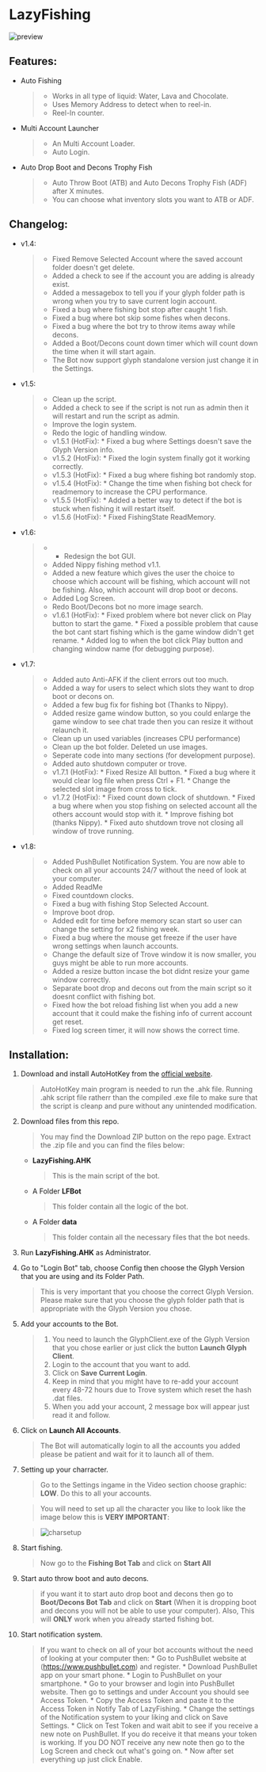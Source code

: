 # LazyFishing
![preview](https://raw.githubusercontent.com/mannguyen0107/LazyFishing/master/preview.gif)

## Features:
- Auto Fishing 

	> * Works in all type of liquid: Water, Lava and Chocolate.
	> * Uses Memory Address to detect when to reel-in.
	> * Reel-In counter.
	
- Multi Account Launcher

	> * An Multi Account Loader.
	> * Auto Login.
	
- Auto Drop Boot and Decons Trophy Fish

	> * Auto Throw Boot (ATB) and Auto Decons Trophy Fish (ADF) after X minutes.
	> * You can choose what inventory slots you want to ATB or ADF.


## Changelog:
- v1.4:

	> * Fixed Remove Selected Account where the saved account folder doesn't get delete.
	> * Added a check to see if the account you are adding is already exist.
	> * Added a messagebox to tell you if your glyph folder path is wrong when you try to save current login account.
	> * Fixed a bug where fishing bot stop after caught 1 fish.
	> * Fixed a bug where bot skip some fishes when decons.
	> * Fixed a bug where the bot try to throw items away while decons.
	> * Added a Boot/Decons count down timer which will count down the time when it will start again.
	> * The Bot now support glyph standalone version just change it in the Settings.
	
- v1.5:

	> * Clean up the script.
	> * Added a check to see if the script is not run as admin then it will restart and run the script as admin.
	> * Improve the login system.
	> * Redo the logic of handling window.
	> * v1.5.1 (HotFix): 
		* Fixed a bug where Settings doesn't save the Glyph Version info. 
	> * v1.5.2 (HotFix): 
		* Fixed the login system finally got it working correctly.
	> * v1.5.3 (HotFix):
		* Fixed a bug where fishing bot randomly stop.
	> * v1.5.4 (HotFix): 
		* Change the time when fishing bot check for readmemory to increase the CPU performance.
	> * v1.5.5 (HotFix): 
		* Added a better way to detect if the bot is stuck when fishing it will restart itself.
	> * v1.5.6 (HotFix): 
		* Fixed FishingState ReadMemory.
	
- v1.6:

	> * - Redesign the bot GUI.
	> * Added Nippy fishing method v1.1.
	> *  Added a new feature which gives the user the choice to choose which account will be fishing, which account will not be fishing. Also, which account will drop boot or decons.
	> *  Added Log Screen.
	> *  Redo Boot/Decons bot no more image search.
	> * v1.6.1 (HotFix): 
		* Fixed problem where bot never click on Play button to start the game.
		* Fixed a possible problem that cause the bot cant start fishing which is the game window didn't get rename.
		* Added log to when the bot click Play button and changing window name (for debugging purpose).

- v1.7:

	> * Added auto Anti-AFK if the client errors out too much.
	> * Added a way for users to select which slots they want to drop boot or decons on.
	> * Added a few bug fix for fishing bot (Thanks to Nippy).
	> * Added resize game window button, so you could enlarge the game window to see chat trade then you can resize it without relaunch it.
	> * Clean up un used variables (increases CPU performance)
	> * Clean up the bot folder. Deleted un use images.
	> * Seperate code into many sections (for development purpose).
	> * Added auto shutdown computer or trove.
	> * v1.7.1 (HotFix):
		* Fixed Resize All button.
		* Fixed a bug where it would clear log file when press Ctrl + F1.
		* Change the selected slot image from cross to tick.
	> * v1.7.2 (HotFix):
		* Fixed count down clock of shutdown.
		* Fixed a bug where when you stop fishing on selected account all the others account would stop with it.
		* Improve fishing bot (thanks Nippy).
		* Fixed auto shutdown trove not closing all window of trove running.

- v1.8:

	> * Added PushBullet Notification System. You are now able to check on all your accounts 24/7 without the need of look at your computer.
	> * Added ReadMe
	> * Fixed countdown clocks.
	> * Fixed a bug with fishing Stop Selected Account.
	> * Improve boot drop.
	> * Added edit for time before memory scan start so user can change the setting for x2 fishing week.
	> * Fixed a bug where the mouse get freeze if the user have wrong settings when launch accounts.
	> * Change the default size of Trove window it is now smaller, you guys might be able to run more accounts.
	> * Added a resize button incase the bot didnt resize your game window correctly.
	> * Separate boot drop and decons out from the main script so it doesnt conflict with fishing bot.
	> * Fixed how the bot reload fishing list when you add a new account that it could make the fishing info of current account get reset.
	> * Fixed log screen timer, it will now shows the correct time.

## Installation:
1. Download and install AutoHotKey from the [official website](http://www.autohotkey.com/).

	> AutoHotKey main program is needed to run the .ahk file. Running .ahk script file ratherr than the compiled .exe file to make sure that the script is cleanp and pure without any unintended modification.
	
2. Download files from this repo.

	> You may find the Download ZIP button on the repo page. Extract the .zip file and you can find the files below:
	
	* **LazyFishing.AHK**

		> This is the main script of the bot.
		
	* A Folder **LFBot**

		> This folder contain all the logic of the bot.
		
	* A Folder **data**

		> This folder contain all the necessary files that the bot needs.
		
3. Run **LazyFishing.AHK** as Administrator.
4. Go to "Login Bot" tab, choose Config then choose the Glyph Version that you are using and its Folder Path.

	> This is very important that you choose the correct Glyph Version.
	> Please make sure that you choose the glyph folder path that is appropriate with the Glyph Version you chose.

6. Add your accounts to the Bot.

	> 1. You need to launch the GlyphClient.exe of the Glyph Version that you chose earlier or just click the button **Launch Glyph Client**.
	> 2. Login to the account that you want to add.
	> 3. Click on **Save Current Login**.
	> 4.  Keep in mind that you might have to re-add your account every 48-72 hours due to Trove system which reset the hash .dat files. 
	> 5. When you add your account, 2 message box will appear just read it and follow.
	
7. Click on **Launch All Accounts**.

	> The Bot will automatically login to all the accounts you added please be patient and wait for it to launch all of them.
	
8. Setting up your charracter.

	> Go to the Settings ingame in the Video section choose graphic: **LOW**. Do this to all your accounts.
	
	> You will need to set up all the character you like to look like the image below this is **VERY IMPORTANT**:

	> ![charsetup](https://raw.githubusercontent.com/mannguyen0107/LazyFishing/master/charsetup.png)
	
9. Start fishing.

	>  Now go to the **Fishing Bot Tab** and click on **Start All**
	
10. Start auto throw boot and auto decons.

	>  if you want it to start auto drop boot and decons then go to **Boot/Decons Bot Tab** and click on **Start** (When it is dropping boot and decons you will not be able to use your computer). Also, This will **ONLY** work when you already started fishing bot.
	
11. Start notification system.

	> If you want to check on all of your bot accounts without the need of looking at your
	computer then:
		* Go to PushBullet website at (https://www.pushbullet.com) and register.
		* Download PushBullet app on your smart phone.
		* Login to PushBullet on your smartphone.
		* Go to your browser and login into PushBullet website. Then go to settings and
		under Account you should see Access Token.
		* Copy the Access Token and paste it to the Access Token in Notify Tab of 
		LazyFishing.
		* Change the settings of the Notification system to your liking and click on
		Save Settings.
		* Click on Test Token and wait abit to see if you receive a new note on PushBullet.
		If you do receive it that means your token is working. If you DO NOT receive any new
		note then go to the Log Screen and check out what's going on.
		* Now after set everything up just click Enable.

